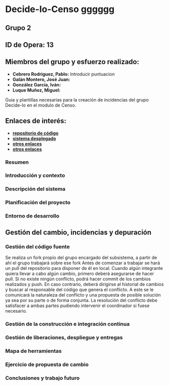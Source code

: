 # Decide-Io-Censo gggggg
## Grupo 2
## ID de Opera: 13

## Miembros del grupo y esfuerzo realizado:

* **Cebrero Rodriguez, Pablo:** Introducir puntuacion
* **Galán Montero, José Juan:**
* **González García, Iván:**
* **Luque Muñoz, Miguel:**

Guia y plantillas necesarias para la creación de incidencias del grupo Decide-Io en el modulo de Censo.

## Enlaces de interés:

* [**repositorio de código**](#codigo)
* [**sistema desplegado**](#bugs)
* [**otros enlaces**](#bugs)
* [**otros enlaces**](#bugs)

### Resumen

### Introducción y contexto

### Descripción del sistema

### Planificación del proyecto

### Entorno de desarrollo

## Gestión del cambio, incidencias y depuración

### Gestión del código fuente
Se realiza un fork propio del grupo encargado del subsistema, a partir de ahí el grupo trabajará sobre ese fork
Antes de comenzar a trabajar se hará un pull del repositorio para disponer de él en local. Cuando algún integrante quiera llevar a cabo algún cambio, primero deberá asegurarse de hacer pull. Si no existe ningún conflicto, podrá hacer commit de los cambios realizados y push. En caso contrario, deberá dirigirse al historial de cambios y buscar al responsable del código que genera el conflicto. A este se le comunicará la naturaleza del conflicto y una propuesta de posible solución ya sea por su parte o de forma conjunta. La resolución del conflicto debe satisfacer a ambas partes pudiendo intervenir el coordinador si fuese necesario.

### Gestión de la construcción e integración continua

### Gestión de liberaciones, despliegue y entregas

### Mapa de herramientas

### Ejercicio de propuesta de cambio

### Conclusiones y trabajo futuro
